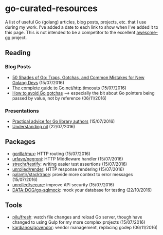 # go-curated-resources

A list of useful Go (golang) articles, blog posts, projects, etc. that I use during my work. I've added a date to each link to show when I've added it to this page. This is not intended to be a competitor to the excellent [awesome-go](https://github.com/avelino/awesome-go) project.

## Reading

### Blog Posts

* [50 Shades of Go: Traps, Gotchas, and Common Mistakes for New Golang Devs](http://devs.cloudimmunity.com/gotchas-and-common-mistakes-in-go-golang/) (15/07/2016)
* [The complete guide to Go net/http timeouts](https://blog.cloudflare.com/the-complete-guide-to-golang-net-http-timeouts/) (15/07/2016)
* [How to avoid Go gotchas](https://divan.github.io/posts/avoid_gotchas/) --> especially the bit about Go pointers being passed by value, not by reference (06/11/2016)

### Presentations

* [Practical advice for Go library authors](http://go-talks.appspot.com/github.com/cep21/go-talks/practical-advice-for-go-library-authors.slide#22) (15/07/2016)
* [Understanding nil](https://speakerdeck.com/campoy/understanding-nil) (22/07/2016)

## Packages

* [gorilla/mux](http://www.gorillatoolkit.org/pkg/mux): HTTP routing (15/07/2016)
* [urfave/negroni](https://github.com/urfave/negroni): HTTP Middleware handler (15/07/2016)
* [strechr/testify](https://github.com/stretchr/testify): writing easier test assertions (15/07/2016)
* [unrolled/render](https://github.com/unrolled/render): HTTP response rendering (15/07/2016)
* [palantir/stacktrace](https://github.com/palantir/stacktrace): provide more context to error messages (15/07/2016)
* [unrolled/secure](https://github.com/unrolled/secure): improve API security (15/07/2016)
* [DATA-DOG/go-sqlmock](https://github.com/DATA-DOG/go-sqlmock): mock your database for testing (22/10/2016)

## Tools

* [pilu/fresh](https://github.com/pilu/fresh): watch file changes and reload Go server, though have changed to using Gulp for my more complex projects (15/07/2016)
* [kardianos/govendor](https://github.com/kardianos/govendor): vendor management, replacing godep (06/11/2016)

